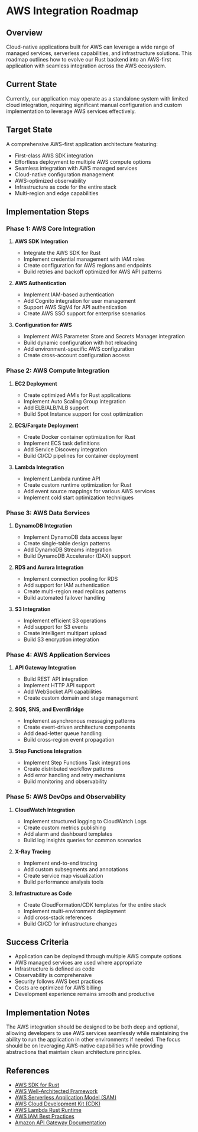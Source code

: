 # AWS Integration Roadmap

## Overview
Cloud-native applications built for AWS can leverage a wide range of managed services, serverless capabilities, and infrastructure solutions. This roadmap outlines how to evolve our Rust backend into an AWS-first application with seamless integration across the AWS ecosystem.

## Current State
Currently, our application may operate as a standalone system with limited cloud integration, requiring significant manual configuration and custom implementation to leverage AWS services effectively.

## Target State
A comprehensive AWS-first application architecture featuring:
- First-class AWS SDK integration
- Effortless deployment to multiple AWS compute options
- Seamless integration with AWS managed services
- Cloud-native configuration management
- AWS-optimized observability
- Infrastructure as code for the entire stack
- Multi-region and edge capabilities

## Implementation Steps

### Phase 1: AWS Core Integration
1. **AWS SDK Integration**
   - Integrate the AWS SDK for Rust
   - Implement credential management with IAM roles
   - Create configuration for AWS regions and endpoints
   - Build retries and backoff optimized for AWS API patterns

2. **AWS Authentication**
   - Implement IAM-based authentication
   - Add Cognito integration for user management
   - Support AWS SigV4 for API authentication
   - Create AWS SSO support for enterprise scenarios

3. **Configuration for AWS**
   - Implement AWS Parameter Store and Secrets Manager integration
   - Build dynamic configuration with hot reloading
   - Add environment-specific AWS configuration
   - Create cross-account configuration access

### Phase 2: AWS Compute Integration
1. **EC2 Deployment**
   - Create optimized AMIs for Rust applications
   - Implement Auto Scaling Group integration
   - Add ELB/ALB/NLB support
   - Build Spot Instance support for cost optimization

2. **ECS/Fargate Deployment**
   - Create Docker container optimization for Rust
   - Implement ECS task definitions
   - Add Service Discovery integration
   - Build CI/CD pipelines for container deployment

3. **Lambda Integration**
   - Implement Lambda runtime API
   - Create custom runtime optimization for Rust
   - Add event source mappings for various AWS services
   - Implement cold start optimization techniques

### Phase 3: AWS Data Services
1. **DynamoDB Integration**
   - Implement DynamoDB data access layer
   - Create single-table design patterns
   - Add DynamoDB Streams integration
   - Build DynamoDB Accelerator (DAX) support

2. **RDS and Aurora Integration**
   - Implement connection pooling for RDS
   - Add support for IAM authentication
   - Create multi-region read replicas patterns
   - Build automated failover handling

3. **S3 Integration**
   - Implement efficient S3 operations
   - Add support for S3 events
   - Create intelligent multipart upload
   - Build S3 encryption integration

### Phase 4: AWS Application Services
1. **API Gateway Integration**
   - Build REST API integration
   - Implement HTTP API support
   - Add WebSocket API capabilities
   - Create custom domain and stage management

2. **SQS, SNS, and EventBridge**
   - Implement asynchronous messaging patterns
   - Create event-driven architecture components
   - Add dead-letter queue handling
   - Build cross-region event propagation

3. **Step Functions Integration**
   - Implement Step Functions Task integrations
   - Create distributed workflow patterns
   - Add error handling and retry mechanisms
   - Build monitoring and observability

### Phase 5: AWS DevOps and Observability
1. **CloudWatch Integration**
   - Implement structured logging to CloudWatch Logs
   - Create custom metrics publishing
   - Add alarm and dashboard templates
   - Build log insights queries for common scenarios

2. **X-Ray Tracing**
   - Implement end-to-end tracing
   - Add custom subsegments and annotations
   - Create service map visualization
   - Build performance analysis tools

3. **Infrastructure as Code**
   - Create CloudFormation/CDK templates for the entire stack
   - Implement multi-environment deployment
   - Add cross-stack references
   - Build CI/CD for infrastructure changes

## Success Criteria
- Application can be deployed through multiple AWS compute options
- AWS managed services are used where appropriate
- Infrastructure is defined as code
- Observability is comprehensive
- Security follows AWS best practices
- Costs are optimized for AWS billing
- Development experience remains smooth and productive

## Implementation Notes
The AWS integration should be designed to be both deep and optional, allowing developers to use AWS services seamlessly while maintaining the ability to run the application in other environments if needed. The focus should be on leveraging AWS-native capabilities while providing abstractions that maintain clean architecture principles.

## References
- [AWS SDK for Rust](https://github.com/awslabs/aws-sdk-rust)
- [AWS Well-Architected Framework](https://aws.amazon.com/architecture/well-architected/)
- [AWS Serverless Application Model (SAM)](https://aws.amazon.com/serverless/sam/)
- [AWS Cloud Development Kit (CDK)](https://aws.amazon.com/cdk/)
- [AWS Lambda Rust Runtime](https://github.com/awslabs/aws-lambda-rust-runtime)
- [AWS IAM Best Practices](https://docs.aws.amazon.com/IAM/latest/UserGuide/best-practices.html)
- [Amazon API Gateway Documentation](https://docs.aws.amazon.com/apigateway/) 